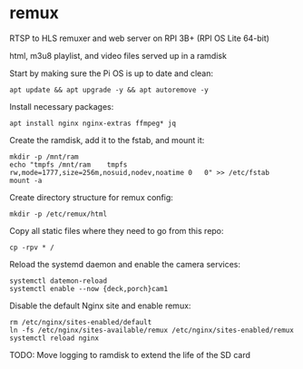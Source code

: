 # remux
RTSP to HLS remuxer and web server on RPI 3B+ (RPI OS Lite 64-bit)

html, m3u8 playlist, and video files served up in a ramdisk

Start by making sure the Pi OS is up to date and clean:
```
apt update && apt upgrade -y && apt autoremove -y
```

Install necessary packages:
```
apt install nginx nginx-extras ffmpeg* jq
```

Create the ramdisk, add it to the fstab, and mount it:
```
mkdir -p /mnt/ram
echo "tmpfs	/mnt/ram	tmpfs	rw,mode=1777,size=256m,nosuid,nodev,noatime	0	0" >> /etc/fstab
mount -a
```

Create directory structure for remux config:
```
mkdir -p /etc/remux/html
```

Copy all static files where they need to go from this repo:
```
cp -rpv * /
```

Reload the systemd daemon and enable the camera services:
```
systemctl datemon-reload
systemctl enable --now {deck,porch}cam1
```

Disable the default Nginx site and enable remux:
```
rm /etc/nginx/sites-enabled/default
ln -fs /etc/nginx/sites-available/remux /etc/nginx/sites-enabled/remux
systemctl reload nginx
```


TODO: Move logging to ramdisk to extend the life of the SD card